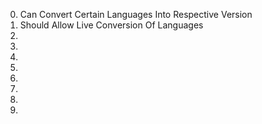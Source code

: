 0. Can Convert Certain Languages Into Respective Version
1. Should Allow Live Conversion Of Languages
2.
3.
4.
5.
6.
7.
8.
9.
